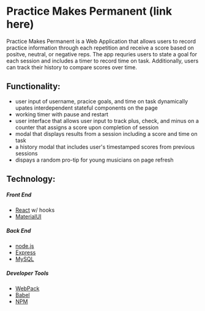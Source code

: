 # Practice Makes Permanent  (link here)

Practice Makes Permanent is a Web Application that allows users to record practice information through each repetition and receive a score based on positve, neutral, or negative reps.  The app requries users to state a goal for each session and includes a timer to record time on task.  Additionally,  users can track their history to compare scores over time.

## Functionality:
* user input of username, pracice goals, and time on task dynamically upates interdependent stateful components on the page
* working timer with pause and restart
* user interface that allows user input to track plus, check, and minus on a counter that assigns a score upon completion of session
* modal that displays results from a session including a score and time on task
* a history modal that includes user's timestamped scores from previous sessions
* dispays a random pro-tip for young musicians on page refresh

## Technology:
##### Front End
* [React] w/ hooks
* [MaterialUI]
##### Back End
* [node.js]
* [Express]
* [MySQL]
##### Developer Tools
* [WebPack]
* [Babel]
* [NPM]

[//]: # (These are reference links used in the body of this note and get stripped out when the markdown processor does its job. There is no need to format nicely because it shouldn't be seen. Thanks SO - http://stackoverflow.com/questions/4823468/store-comments-in-markdown-syntax)


   [node.js]: <http://nodejs.org>
   [express]: <http://expressjs.com>
   [React]: <https://reactjs.org/>
   [MySQL]: <https://www.mysql.com/>
   [WebPack]: <https://webpack.js.org/>
   [Babel]: <https://babeljs.io/>
   [NPM]: <https://www.npmjs.com/>
   [MaterialUI]: <https://material-ui.com//>